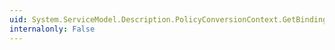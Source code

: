 ```yaml
---
uid: System.ServiceModel.Description.PolicyConversionContext.GetBindingAssertions
internalonly: False
---
```

